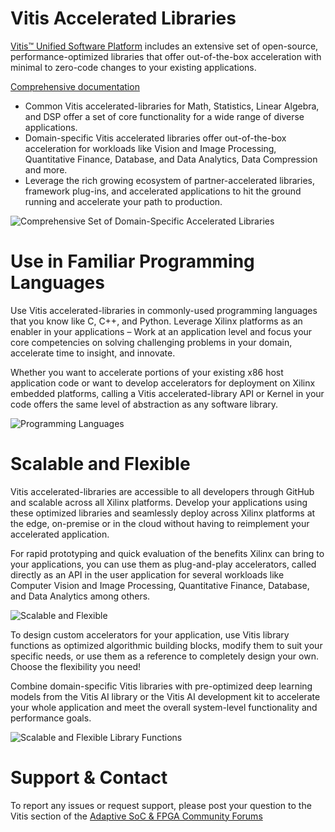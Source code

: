 # Vitis Accelerated Libraries
[Vitis&trade; Unified Software Platform](https://www.xilinx.com/products/design-tools/vitis/vitis-platform.html) includes an extensive set of open-source, performance-optimized libraries that offer out-of-the-box acceleration with minimal to zero-code changes to your existing applications.

[Comprehensive documentation](https://docs.amd.com/r/en-US/Vitis_Libraries)

* Common Vitis accelerated-libraries for Math, Statistics, Linear Algebra, and DSP offer a set of core functionality for a wide range of diverse applications.
* Domain-specific Vitis accelerated libraries offer out-of-the-box acceleration for workloads like Vision and Image Processing, Quantitative Finance, Database, and Data Analytics, Data Compression and more.
* Leverage the rich growing ecosystem of partner-accelerated libraries, framework plug-ins, and accelerated applications to hit the ground running and accelerate your path to production.

![Comprehensive Set of Domain-Specific Accelerated Libraries](https://xilinx.github.io/Vitis_Libraries/_images/1569434411715.png)

# Use in Familiar Programming Languages
Use Vitis accelerated-libraries in commonly-used programming languages that you know like C, C++, and Python. Leverage Xilinx platforms as an enabler in your applications – Work at an application level and focus your core competencies on solving challenging problems in your domain, accelerate time to insight, and innovate.

Whether you want to accelerate portions of your existing x86 host application code or want to develop accelerators for deployment on Xilinx embedded platforms, calling a Vitis accelerated-library API or Kernel in your code offers the same level of abstraction as any software library.

![Programming Languages](https://xilinx.github.io/Vitis_Libraries/_images/1569434541001.png)

# Scalable and Flexible

Vitis accelerated-libraries are accessible to all developers through GitHub and scalable across all Xilinx platforms. Develop your applications using these optimized libraries and seamlessly deploy across Xilinx platforms at the edge, on-premise or in the cloud without having to reimplement your accelerated application.

For rapid prototyping and quick evaluation of the benefits Xilinx can bring to your applications, you can use them as plug-and-play accelerators, called directly as an API in the user application for several workloads like Computer Vision and Image Processing, Quantitative Finance, Database, and Data Analytics among others.

![Scalable and Flexible](https://xilinx.github.io/Vitis_Libraries/_images/1569434644122.png)

To design custom accelerators for your application, use Vitis library functions as optimized algorithmic building blocks, modify them to suit your specific needs, or use them as a reference to completely design your own. Choose the flexibility you need!

Combine domain-specific Vitis libraries with pre-optimized deep learning models from the Vitis AI library or the Vitis AI development kit to accelerate your whole application and meet the overall system-level functionality and performance goals.

![Scalable and Flexible Library Functions](https://xilinx.github.io/Vitis_Libraries/_images/1568760747007.png)

# Support & Contact
To report any issues or request support, please post your question to the Vitis section of the [Adaptive SoC & FPGA Community Forums](https://adaptivesupport.amd.com/s/topic/0TO2E000000YKXhWAO/vitis?language=en_US)
